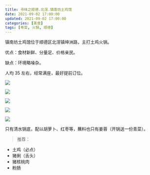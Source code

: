 ```yaml
---
title: 寻味之顺德.北滘.镇南坊土鸡馆
date: 2021-09-02 17:00:00
updated: 2021-09-02 17:00:00
categories: [美食]
tags: [粤菜, 火锅, 顺德]
---
```


镇南坊土鸡馆位于顺德区北滘镇坤洲路，主打土鸡火锅。

优点：食材新鲜、分量足、价格亲民。

缺点：环境略噪杂。

人均 35 左右，经常满座，最好提前订位。

![](https://victorblog.nos-eastchina1.126.net/4001/1/1.jpg)

![](https://victorblog.nos-eastchina1.126.net/4001/1/2.jpg)

![](https://victorblog.nos-eastchina1.126.net/4001/1/3.jpg)

![](https://victorblog.nos-eastchina1.126.net/4001/1/4.jpg)

![](https://victorblog.nos-eastchina1.126.net/4001/1/5.jpg)

只有清水锅底，配以胡萝卜、红枣等，蘸料也只有姜蓉（开锅送一份青菜）。

> 推荐：

+ 土鸡（必点）
+ 猪俐（舌头）
+ 猪核桃肉
+ 粉肠

















